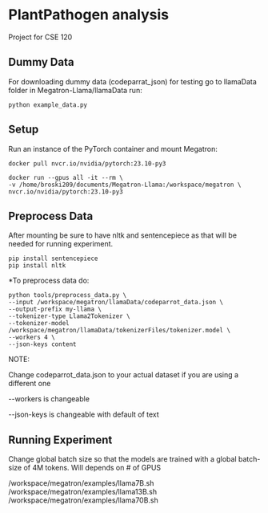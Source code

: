 # PlantPathogen analysis 
Project for CSE 120

## Dummy Data

For downloading dummy data (codeparrat_json) for testing go to llamaData folder in Megatron-Llama/llamaData run:
```
python example_data.py
```

## Setup

Run an instance of the PyTorch container and mount Megatron:

```
docker pull nvcr.io/nvidia/pytorch:23.10-py3
```
    
```
docker run --gpus all -it --rm \
-v /home/broski209/documents/Megatron-Llama:/workspace/megatron \
nvcr.io/nvidia/pytorch:23.10-py3

 ```

    
## Preprocess Data
After mounting be sure to have nltk and sentencepiece as that will be needed for running experiment.

 ```
pip install sentencepiece
pip install nltk
 ```
*To preprocess data do:
 ```
python tools/preprocess_data.py \
--input /workspace/megatron/llamaData/codeparrot_data.json \
--output-prefix my-llama \
--tokenizer-type Llama2Tokenizer \
--tokenizer-model /workspace/megatron/llamaData/tokenizerFiles/tokenizer.model \
--workers 4 \
--json-keys content
 ```
NOTE: 

Change codeparrot_data.json to your actual dataset if you are using a different one

--workers is changeable

--json-keys is changeable with default of text


## Running Experiment
Change global batch size so that the models are trained with a global batch-size of 4M tokens. Will depends on # of GPUS

/workspace/megatron/examples/llama7B.sh
/workspace/megatron/examples/llama13B.sh
/workspace/megatron/examples/llama70B.sh

